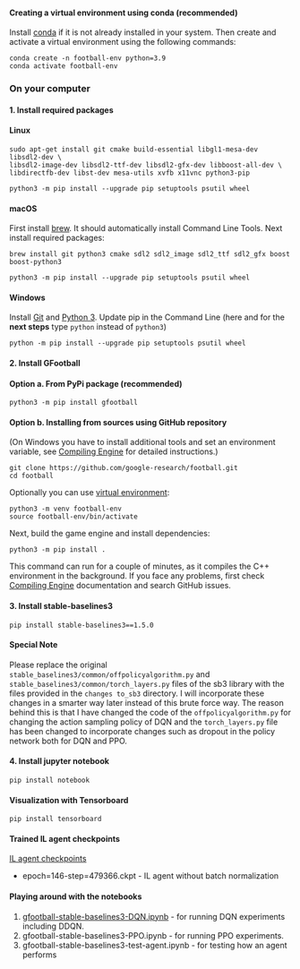 #### Creating a virtual environment using conda (recommended)
Install [conda](https://docs.conda.io/projects/conda/en/latest/user-guide/install/linux.html) if it is not already installed in your system. Then create and activate a virtual environment using the following commands:
```shell
conda create -n football-env python=3.9
conda activate football-env
```
### On your computer

#### 1. Install required packages
#### Linux
```shell
sudo apt-get install git cmake build-essential libgl1-mesa-dev libsdl2-dev \
libsdl2-image-dev libsdl2-ttf-dev libsdl2-gfx-dev libboost-all-dev \
libdirectfb-dev libst-dev mesa-utils xvfb x11vnc python3-pip

python3 -m pip install --upgrade pip setuptools psutil wheel
```

#### macOS
First install [brew](https://brew.sh/). It should automatically install Command Line Tools.
Next install required packages:

```shell
brew install git python3 cmake sdl2 sdl2_image sdl2_ttf sdl2_gfx boost boost-python3

python3 -m pip install --upgrade pip setuptools psutil wheel
```


#### Windows
Install [Git](https://git-scm.com/download/win) and [Python 3](https://www.python.org/downloads/).
Update pip in the Command Line (here and for the **next steps** type `python` instead of `python3`)
```commandline
python -m pip install --upgrade pip setuptools psutil wheel
```

#### 2. Install GFootball
#### Option a. From PyPi package (recommended)
```shell
python3 -m pip install gfootball
```

#### Option b. Installing from sources using GitHub repository 
(On Windows you have to install additional tools and set an environment variable, see 
[Compiling Engine](gfootball/doc/compile_engine.md#windows) for detailed instructions.)

```shell
git clone https://github.com/google-research/football.git
cd football
```

Optionally you can use [virtual environment](https://docs.python.org/3/tutorial/venv.html):

```shell
python3 -m venv football-env
source football-env/bin/activate
```

Next, build the game engine and install dependencies:

```shell
python3 -m pip install .
```
This command can run for a couple of minutes, as it compiles the C++ environment in the background.
If you face any problems, first check [Compiling Engine](gfootball/doc/compile_engine.md) documentation and search GitHub issues.

#### 3. Install stable-baselines3
```shell
pip install stable-baselines3==1.5.0
```

#### Special Note
Please replace the original ```stable_baselines3/common/offpolicyalgorithm.py``` and ```stable_baselines3/common/torch_layers.py``` files of the sb3 library with the files provided in the ```changes to_sb3``` directory. I will incorporate these changes in a smarter way later instead of this brute force way. The reason behind this is that I have changed the code of the ```offpolicyalgorithm.py``` for changing the action sampling policy of DQN and the ```torch_layers.py``` file has been changed to incorporate changes such as dropout in the policy network both for DQN and PPO. 


#### 4. Install jupyter notebook 
```shell
pip install notebook
```

#### Visualization with Tensorboard
```shell
pip install tensorboard
```

#### Trained IL agent checkpoints
[IL agent checkpoints](https://drive.google.com/drive/folders/1QwyPsWdGfJMhjEcBIhNot15iij_VRx_U?usp=sharing)
* epoch=146-step=479366.ckpt - IL agent without batch normalization

#### Playing around with the notebooks
1. [gfootball-stable-baselines3-DQN.ipynb](https://github.com/siyamsajeebkhan/gr_football_analytics/blob/6c68e826b418d083eff010f9cce01cc52acfe54a/notebooks/gfootball-stable-baselines3-DQN.ipynb) - for running DQN experiments including DDQN.
2. gfootball-stable-baselines3-PPO.ipynb - for running PPO experiments.
3. gfootball-stable-baselines3-test-agent.ipynb - for testing how an agent performs
